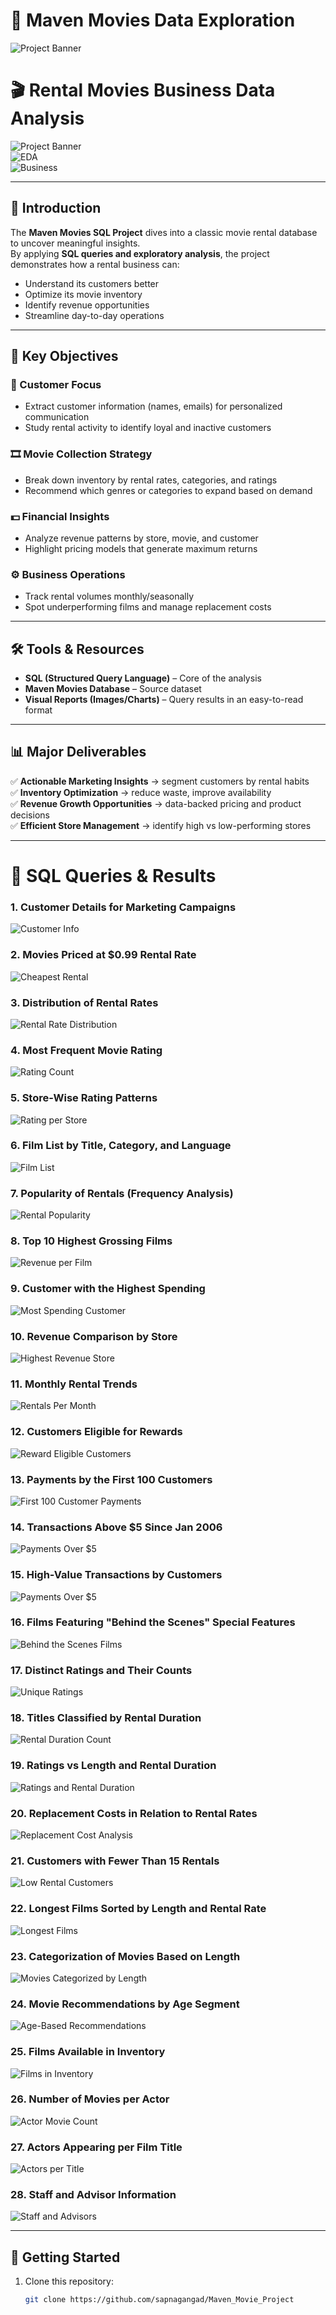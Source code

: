 # 🍿 Maven Movies Data Exploration  

![Project Banner](https://cdn.vectorstock.com/i/750p/76/37/movie-production-crew-shooting-vector-58417637.avif)

# 🎬 Rental Movies Business Data Analysis  

![Project Banner](https://img.shields.io/badge/SQL-Data%20Analysis-blue?style=for-the-badge&logo=mysql)  
![EDA](https://img.shields.io/badge/EDA-Exploratory%20Data%20Analysis-orange?style=for-the-badge)  
![Business](https://img.shields.io/badge/Business%20Insights-Movie%20Rentals-green?style=for-the-badge)  

---


## 🔎 Introduction  
The **Maven Movies SQL Project** dives into a classic movie rental database to uncover meaningful insights.  
By applying **SQL queries and exploratory analysis**, the project demonstrates how a rental business can:  
- Understand its customers better  
- Optimize its movie inventory  
- Identify revenue opportunities  
- Streamline day-to-day operations  

---

## 🎯 Key Objectives  

### 👥 Customer Focus  
- Extract customer information (names, emails) for personalized communication  
- Study rental activity to identify loyal and inactive customers  

### 🎞️ Movie Collection Strategy  
- Break down inventory by rental rates, categories, and ratings  
- Recommend which genres or categories to expand based on demand  

### 💵 Financial Insights  
- Analyze revenue patterns by store, movie, and customer  
- Highlight pricing models that generate maximum returns  

### ⚙️ Business Operations  
- Track rental volumes monthly/seasonally  
- Spot underperforming films and manage replacement costs  

---

## 🛠️ Tools & Resources  
- **SQL (Structured Query Language)** – Core of the analysis  
- **Maven Movies Database** – Source dataset  
- **Visual Reports (Images/Charts)** – Query results in an easy-to-read format  

---

## 📊 Major Deliverables  

✅ **Actionable Marketing Insights** → segment customers by rental habits  
✅ **Inventory Optimization** → reduce waste, improve availability  
✅ **Revenue Growth Opportunities** → data-backed pricing and product decisions  
✅ **Efficient Store Management** → identify high vs low-performing stores  

---

# 📂 SQL Queries & Results  

### 1. Customer Details for Marketing Campaigns  
![Customer Info](https://github.com/sapnagangad/Maven_Movie_Project/blob/main/code_output/CUSTOMER_TABLE.png)  

### 2. Movies Priced at $0.99 Rental Rate  
![Cheapest Rental](https://github.com/sapnagangad/Maven_Movie_Project/blob/main/code_output/CHEAPEST_RENTAL_%240.99.png)  

### 3. Distribution of Rental Rates  
![Rental Rate Distribution](https://github.com/sapnagangad/Maven_Movie_Project/blob/main/code_output/TOTAL_NUMBER_OF_MOVIES.png)  

### 4. Most Frequent Movie Rating  
![Rating Count](https://github.com/sapnagangad/Maven_Movie_Project/blob/main/code_output/RATING_WISE_COUNT.png)  

### 5. Store-Wise Rating Patterns  
![Rating per Store](https://github.com/sapnagangad/Maven_Movie_Project/blob/main/code_output/RATING_TO_STORE.png)  

### 6. Film List by Title, Category, and Language  
![Film List](https://github.com/sapnagangad/Maven_Movie_Project/blob/main/code_output/TITLE_CATEGORY_LANGUAGE.png)  

### 7. Popularity of Rentals (Frequency Analysis)  
![Rental Popularity](https://github.com/sapnagangad/Maven_Movie_Project/blob/main/code_output/POPULARITY.png)  

### 8. Top 10 Highest Grossing Films  
![Revenue per Film](https://github.com/sapnagangad/Maven_Movie_Project/blob/main/code_output/REVENUE_PER_MOVIE.png)  

### 9. Customer with the Highest Spending  
![Most Spending Customer](https://github.com/sapnagangad/Maven_Movie_Project/blob/main/code_output/MOST_SPENDING_CUSTOMER.png)  

### 10. Revenue Comparison by Store  
![Highest Revenue Store](https://github.com/sapnagangad/Maven_Movie_Project/blob/main/code_output/MOST_REVENUE.png)  

### 11. Monthly Rental Trends  
![Rentals Per Month](https://github.com/sapnagangad/Maven_Movie_Project/blob/main/code_output/RENTALS_PER_MONTH.png)  

### 12. Customers Eligible for Rewards  
![Reward Eligible Customers](https://github.com/sapnagangad/Maven_Movie_Project/blob/main/code_output/REWARD_VIA_PHONE.png)  

### 13. Payments by the First 100 Customers  
![First 100 Customer Payments](https://github.com/sapnagangad/Maven_Movie_Project/blob/main/code_output/PAYMENT_DETAILS_FIRST_100.png)  

### 14. Transactions Above $5 Since Jan 2006  
![Payments Over $5](https://github.com/sapnagangad/Maven_Movie_Project/blob/main/code_output/OLD_CUSTOMER_OVER_5%24.png)  

### 15. High-Value Transactions by Customers  
![Payments Over $5](https://github.com/sapnagangad/Maven_Movie_Project/blob/main/code_output/PAYMENTS_OVER_%245.png)  

### 16. Films Featuring "Behind the Scenes" Special Features  
![Behind the Scenes Films](https://github.com/sapnagangad/Maven_Movie_Project/blob/main/code_output/Behind_The_Scenes.png)  

### 17. Distinct Ratings and Their Counts  
![Unique Ratings](https://github.com/sapnagangad/Maven_Movie_Project/blob/main/code_output/RATINGWISE_MOVIES.png)  

### 18. Titles Classified by Rental Duration  
![Rental Duration Count](https://github.com/sapnagangad/Maven_Movie_Project/blob/main/code_output/RENTAL_DURATIONWISE_MOVIES.png)  

### 19. Ratings vs Length and Rental Duration  
![Ratings and Rental Duration](https://github.com/sapnagangad/Maven_Movie_Project/blob/main/code_output/COMPARE_LENGTH.png)  

### 20. Replacement Costs in Relation to Rental Rates  
![Replacement Cost Analysis](https://github.com/sapnagangad/Maven_Movie_Project/blob/main/code_output/RENTAL_VS_REPLACEMENT.png)  

### 21. Customers with Fewer Than 15 Rentals  
![Low Rental Customers](https://github.com/sapnagangad/Maven_Movie_Project/blob/main/code_output/Less_15.png)  

### 22. Longest Films Sorted by Length and Rental Rate  
![Longest Films](https://github.com/sapnagangad/Maven_Movie_Project/blob/main/code_output/Longest_film.png)  

### 23. Categorization of Movies Based on Length  
![Movies Categorized by Length](https://github.com/sapnagangad/Maven_Movie_Project/blob/main/code_output/RENTAL_DURATIONWISE_MOVIES.png)  

### 24. Movie Recommendations by Age Segment  
![Age-Based Recommendations](https://github.com/sapnagangad/Maven_Movie_Project/blob/main/code_output/RECOMMENDATION_SYSTEM.png)  

### 25. Films Available in Inventory  
![Films in Inventory](https://github.com/sapnagangad/Maven_Movie_Project/blob/main/code_output/FILM_INVENTORY.png)  

### 26. Number of Movies per Actor  
![Actor Movie Count](images/NO_OF_FILMS_BY_ACTOR.png)  

### 27. Actors Appearing per Film Title  
![Actors per Title](https://github.com/sapnagangad/Maven_Movie_Project/blob/main/code_output/Longest_film.png)  

### 28. Staff and Advisor Information  
![Staff and Advisors](images/UNION.png)  

---

## 🚀 Getting Started  

1. Clone this repository:  
   ```bash
   git clone https://github.com/sapnagangad/Maven_Movie_Project
